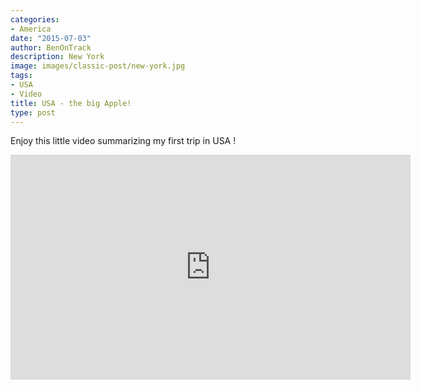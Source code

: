 ```yaml
---
categories:
- America
date: "2015-07-03"
author: BenOnTrack
description: New York
image: images/classic-post/new-york.jpg
tags:
- USA
- Video
title: USA - the big Apple!
type: post
---
```



Enjoy this little video summarizing my first trip in USA !

<div class"video-container">
<iframe allow="autoplay; fullscreen" allowfullscreen="" frameborder="0" height="360" src="https://player.vimeo.com/video/212492382" width="640"></iframe>
</div>






